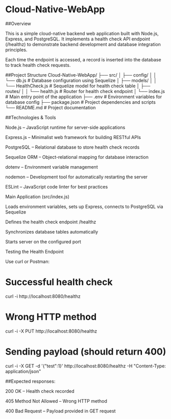 # Cloud-Native-WebApp
##Overview

This is a simple cloud-native backend web application built with Node.js, Express, and PostgreSQL. It implements a health check API endpoint (/healthz) to demonstrate backend development and database integration principles.

Each time the endpoint is accessed, a record is inserted into the database to track health check requests.

##Project Structure
Cloud-Native-WebApp/
├── src/
│ ├── config/
│ │ └── db.js # Database configuration using Sequelize
│ ├── models/
│ │ └── HealthCheck.js # Sequelize model for health check table
│ ├── routes/
│ │ └── health.js # Router for health check endpoint
│ └── index.js # Main entry point of the application
├── .env # Environment variables for database config
├── package.json # Project dependencies and scripts
└── README.md # Project documentation

##Technologies & Tools

Node.js – JavaScript runtime for server-side applications

Express.js – Minimalist web framework for building RESTful APIs

PostgreSQL – Relational database to store health check records

Sequelize ORM – Object-relational mapping for database interaction

dotenv – Environment variable management

nodemon – Development tool for automatically restarting the server

ESLint – JavaScript code linter for best practices

Main Application (src/index.js)

Loads environment variables, sets up Express, connects to PostgreSQL via Sequelize

Defines the health check endpoint /healthz

Synchronizes database tables automatically

Starts server on the configured port

Testing the Health Endpoint

Use curl or Postman:

# Successful health check
curl -i http://localhost:8080/healthz

# Wrong HTTP method
curl -i -X PUT http://localhost:8080/healthz

# Sending payload (should return 400)
curl -i -X GET -d '{"test":1}' http://localhost:8080/healthz -H "Content-Type: application/json"


##Expected responses:

200 OK – Health check recorded

405 Method Not Allowed – Wrong HTTP method

400 Bad Request – Payload provided in GET request